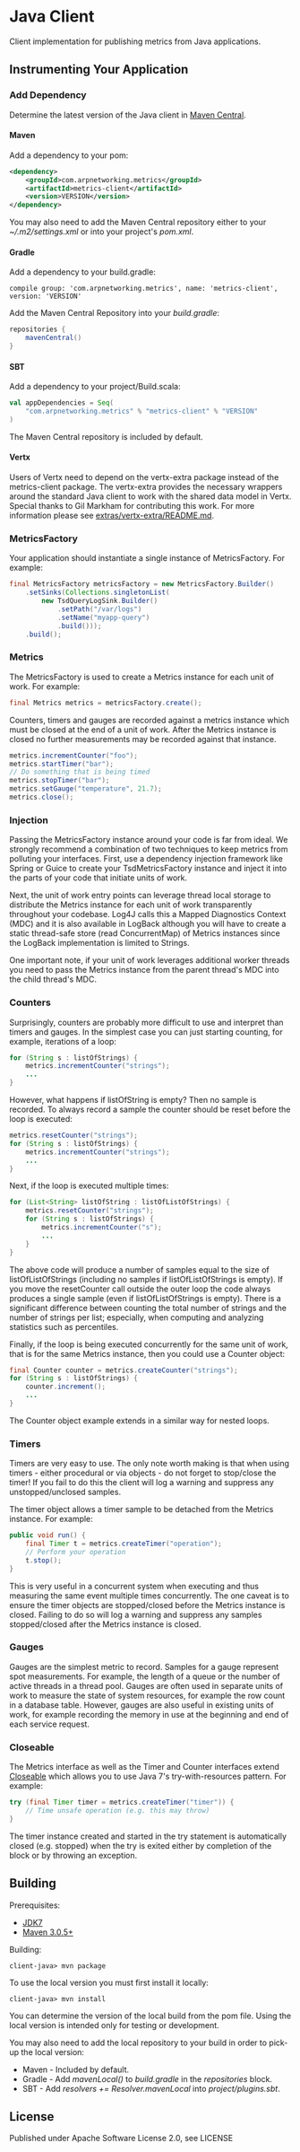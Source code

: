 Java Client
===========

Client implementation for publishing metrics from Java applications. 


Instrumenting Your Application
------------------------------

### Add Dependency

Determine the latest version of the Java client in [Maven Central](http://search.maven.org/#search%7Cga%7C1%7Cg%3A%22com.arpnetworking.metrics%22%20a%3A%22metrics-client%22).

#### Maven

Add a dependency to your pom:

```xml
<dependency>
    <groupId>com.arpnetworking.metrics</groupId>
    <artifactId>metrics-client</artifactId>
    <version>VERSION</version>
</dependency>
```

You may also need to add the Maven Central repository either to your *~/.m2/settings.xml* or into your project's *pom.xml*.

#### Gradle

Add a dependency to your build.gradle:

    compile group: 'com.arpnetworking.metrics', name: 'metrics-client', version: 'VERSION'

Add the Maven Central Repository into your *build.gradle*:

```groovy
repositories {
    mavenCentral()
}
```

#### SBT

Add a dependency to your project/Build.scala:

```scala
val appDependencies = Seq(
    "com.arpnetworking.metrics" % "metrics-client" % "VERSION"
)
```

The Maven Central repository is included by default.

#### Vertx

Users of Vertx need to depend on the vertx-extra package instead of the metrics-client package.  The vertx-extra provides the necessary wrappers around the standard Java client to work with the shared data model in Vertx.  Special thanks to Gil Markham for contributing this work.  For more information please see [extras/vertx-extra/README.md](../extras/vertx-extra/README.md).

### MetricsFactory

Your application should instantiate a single instance of MetricsFactory.  For example: 

```java
final MetricsFactory metricsFactory = new MetricsFactory.Builder()
    .setSinks(Collections.singletonList(
        new TsdQueryLogSink.Builder()
            .setPath("/var/logs")
            .setName("myapp-query")
            .build()));
    .build();
```

### Metrics

The MetricsFactory is used to create a Metrics instance for each unit of work.  For example:
 
 ```java
final Metrics metrics = metricsFactory.create();
```

Counters, timers and gauges are recorded against a metrics instance which must be closed at the end of a unit of work.  After the Metrics instance is closed no further measurements may be recorded against that instance.

```java
metrics.incrementCounter("foo");
metrics.startTimer("bar");
// Do something that is being timed
metrics.stopTimer("bar");
metrics.setGauge("temperature", 21.7);
metrics.close();
```

### Injection
 
Passing the MetricsFactory instance around your code is far from ideal.  We strongly recommend a combination of two techniques to keep metrics from polluting your interfaces.  First, use a dependency injection framework like Spring or Guice to create your TsdMetricsFactory instance and inject it into the parts of your code that initiate units of work.

Next, the unit of work entry points can leverage thread local storage to distribute the Metrics instance for each unit of work transparently throughout your codebase.  Log4J calls this a Mapped Diagnostics Context (MDC) and it is also available in LogBack although you will have to create a static thread-safe store (read ConcurrentMap) of Metrics instances since the LogBack implementation is limited to Strings.

One important note, if your unit of work leverages additional worker threads you need to pass the Metrics instance from the parent thread's MDC into the child thread's MDC.

### Counters

Surprisingly, counters are probably more difficult to use and interpret than timers and gauges.  In the simplest case you can just starting counting, for example, iterations of a loop:

```java
for (String s : listOfStrings) {
    metrics.incrementCounter("strings");
    ...
}
```

However, what happens if listOfString is empty? Then no sample is recorded. To always record a sample the counter should be reset before the loop is executed:

```java
metrics.resetCounter("strings");
for (String s : listOfStrings) {
    metrics.incrementCounter("strings");
    ...
}
```

Next, if the loop is executed multiple times:

```java
for (List<String> listOfString : listOfListOfStrings) {
    metrics.resetCounter("strings");
    for (String s : listOfStrings) {
        metrics.incrementCounter("s");
        ...
    }
}
```

The above code will produce a number of samples equal to the size of listOfListOfStrings (including no samples if listOfListOfStrings is empty).  If you move the resetCounter call outside the outer loop the code always produces a single sample (even if listOfListOfStrings is empty).  There is a significant difference between counting the total number of strings and the number of strings per list; especially, when computing and analyzing statistics such as percentiles. 

Finally, if the loop is being executed concurrently for the same unit of work, that is for the same Metrics instance, then you could use a Counter object:

```java
final Counter counter = metrics.createCounter("strings");
for (String s : listOfStrings) {
    counter.increment();
    ...
}
```

The Counter object example extends in a similar way for nested loops.

### Timers

Timers are very easy to use. The only note worth making is that when using timers - either procedural or via objects - do not forget to stop/close the timer!  If you fail to do this the client will log a warning and suppress any unstopped/unclosed samples.

The timer object allows a timer sample to be detached from the Metrics instance.  For example:  

```java
public void run() {
    final Timer t = metrics.createTimer("operation");
    // Perform your operation
    t.stop();
}
```

This is very useful in a concurrent system when executing and thus measuring the same event multiple times concurrently.  The one caveat is to ensure the timer objects are stopped/closed before the Metrics instance is closed.  Failing to do so will log a warning and suppress any samples stopped/closed after the Metrics instance is closed.
 
### Gauges

Gauges are the simplest metric to record.  Samples for a gauge represent spot measurements. For example, the length of a queue or the number of active threads in a thread pool.  Gauges are often used in separate units of work to measure the state of system resources, for example the row count in a database table.  However, gauges are also useful in existing units of work, for example recording the memory in use at the beginning and end of each service request.

### Closeable

The Metrics interface as well as the Timer and Counter interfaces extend [Closeable](http://docs.oracle.com/javase/7/docs/api/java/io/Closeable.html) which allows you to use Java 7's try-with-resources pattern.  For example:

```java
try (final Timer timer = metrics.createTimer("timer")) {
    // Time unsafe operation (e.g. this may throw)
}
```

The timer instance created and started in the try statement is automatically closed (e.g. stopped) when the try is exited either by completion of the block or by throwing an exception. 

Building
--------

Prerequisites:
* [JDK7](http://www.oracle.com/technetwork/java/javase/downloads/jdk7-downloads-1880260.html)
* [Maven 3.0.5+](http://maven.apache.org/download.cgi)

Building:

    client-java> mvn package

To use the local version you must first install it locally:

    client-java> mvn install

You can determine the version of the local build from the pom file.  Using the local version is intended only for testing or development.

You may also need to add the local repository to your build in order to pick-up the local version:

* Maven - Included by default.
* Gradle - Add *mavenLocal()* to *build.gradle* in the *repositories* block.
* SBT - Add *resolvers += Resolver.mavenLocal* into *project/plugins.sbt*.

License
-------

Published under Apache Software License 2.0, see LICENSE
